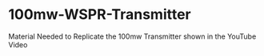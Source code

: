 # 100mw-WSPR-Transmitter
Material Needed to Replicate the 100mw Transmitter shown in the YouTube Video 
